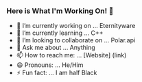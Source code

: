 ### Here is What I'm Working On! 👋



- 🔭 I’m currently working on ... Eternityware
- 🌱 I’m currently learning ... C++
- 👯 I’m looking to collaborate on ... Polar.api
- 💬 Ask me about ... Anything
- 📫 How to reach me: ... [Website] (link)
- 😄 Pronouns: ... He/Him
- ⚡ Fun fact: ... I am half Black
